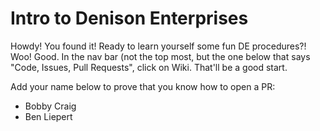 # Intro to Denison Enterprises

Howdy! You found it! Ready to learn yourself some fun DE procedures?! Woo! Good. In the nav bar (not the top most, but the one below that says "Code, Issues, Pull Requests", click on Wiki. That'll be a good start.

Add your name below to prove that you know how to open a PR:

- Bobby Craig
- Ben Liepert
